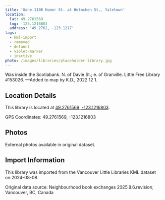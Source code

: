 ```yaml
---
title: 'Gone.1108 Homer St. at Helmcken St., Yaletown'
location:
  lat: 49.2761569
  lng: -123.1216803
  address: '49.2762, -123.1217'
tags:
  - kml-import
  - removed
  - defunct
  - violet-marker
  - inactive
photo: /images/libraries/placeholder-library.jpg
---
```

Was inside the Scotiabank.
N. of Davie St.; e. of Granville.
Little Free Library #153026.
—Added to map by K.D., 2022 12 1.  

## Location Details

This library is located at [49.2761569, -123.1216803](https://www.google.com/maps?q=49.2761569,-123.1216803).

GPS Coordinates: 49.2761569, -123.1216803

## Photos

External photos available in original dataset.

## Import Information

This library was imported from the Vancouver Little Libraries KML dataset on 2024-08-08.

Original data source: Neighbourhood book exchanges 2025.8.6.revision; Vancouver, BC, Canada
